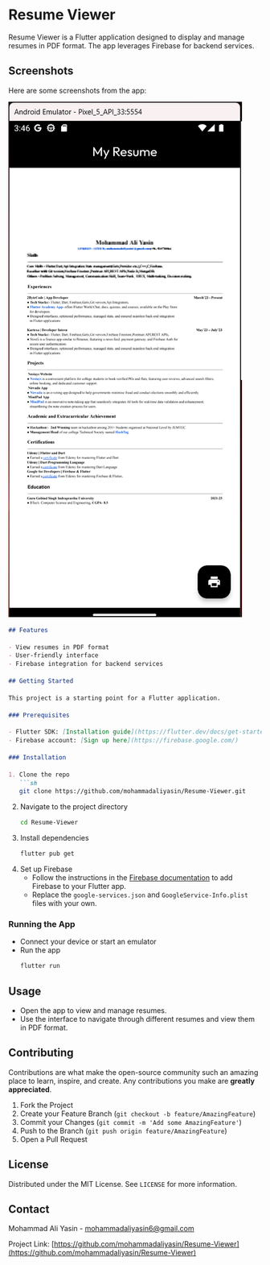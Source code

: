 
# Resume Viewer

Resume Viewer is a Flutter application designed to display and manage resumes in PDF format. The app leverages Firebase for backend services.

## Screenshots

Here are some screenshots from the app:

![Screenshot 1](assets/1.png) 

```markdown
## Features

- View resumes in PDF format
- User-friendly interface
- Firebase integration for backend services

## Getting Started

This project is a starting point for a Flutter application.

### Prerequisites

- Flutter SDK: [Installation guide](https://flutter.dev/docs/get-started/install)
- Firebase account: [Sign up here](https://firebase.google.com/)

### Installation

1. Clone the repo
   ```sh
   git clone https://github.com/mohammadaliyasin/Resume-Viewer.git
   ```
2. Navigate to the project directory
   ```sh
   cd Resume-Viewer
   ```
3. Install dependencies
   ```sh
   flutter pub get
   ```
4. Set up Firebase
   - Follow the instructions in the [Firebase documentation](https://firebase.google.com/docs/flutter/setup) to add Firebase to your Flutter app.
   - Replace the `google-services.json` and `GoogleService-Info.plist` files with your own.

### Running the App

- Connect your device or start an emulator
- Run the app
   ```sh
   flutter run
   ```

## Usage

- Open the app to view and manage resumes.
- Use the interface to navigate through different resumes and view them in PDF format.

## Contributing

Contributions are what make the open-source community such an amazing place to learn, inspire, and create. Any contributions you make are **greatly appreciated**.

1. Fork the Project
2. Create your Feature Branch (`git checkout -b feature/AmazingFeature`)
3. Commit your Changes (`git commit -m 'Add some AmazingFeature'`)
4. Push to the Branch (`git push origin feature/AmazingFeature`)
5. Open a Pull Request

## License

Distributed under the MIT License. See `LICENSE` for more information.

## Contact

Mohammad Ali Yasin - mohammadaliyasin6@gmail.com

Project Link: [https://github.com/mohammadaliyasin/Resume-Viewer](https://github.com/mohammadaliyasin/Resume-Viewer)
```
